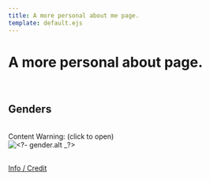 ```yaml
---
title: A more personal about me page.
template: default.ejs
---
```


# A more personal about page.

<br>

## Genders

<br>

<?
genders = [
  {
    "name": "CringeWild",
    "description": "Where your gender is like, so many combined feelings, colours, aesthetics that it's just pure cringy excitement energy.",
    "alt": "A flag with cyan stripes on top and bottom, rainbow stars overlayed on the cyan stripes. Vertical blocks making rainbow gradients with sparkles inbetween the cyan stripes. A glittery strip inbetween them. A white stripe in the center. A Yellow, Cyan and Magenta circle overlapping eachover to mix to the colours Green, Blue, Red and Black.",
    "credit": "https://twitter.com/kagaminecore/status/1300156483716419586",
    "cw": "eyestrain"
  },
  {
    "name": "GNDgender",
    "description": "A gender where your gender is simply just connected to gender. No specific gender, it's just. Gender. the Gender is there, and you can feel it but you can't see or understand it. There is just a vague presence of the concept of gender Somewhere.",
    "alt": "A flag with the colours: light blue, pink, yellow and blueish purple.",
    "credit": "https://twitter.com/rabbitdeku/status/1299885784691093510"
  },
  {
    "name": "Chaotigender",
    "description": "Chaotigender is a neurogender exclusively for those with adhd who feel that their adhd directly influences their ability to properly analyze and pinpoint their gender.",
    "alt": "A flag with swirls and spheres in different colours placed in a very chaotic manner.",
    "credit": "https://transgalaxies.tumblr.com/post/168410185975/new-chaotigender-flag-art-credit-to-kyressin",
  },
  {
    "name": "Chaosgender",
    "description": "When your gender does lots of confusing things and doesn’t make sense to anyone.",
    "alt": "A flag that is very chaotic, with random inverted colours in overlayed with random lines, almost like smashed glass.",
    "credit": "https://pride-color-schemes.tumblr.com/post/148074168876/chaosgender"
  },
  {
    "name": "Passimlix",
    "description": "A non-binary in nature gender that is very chaotic and bouncy. it gives the user a feeling of euphoria despite being hard to pin down.",
    "alt": "A flag made of horizontal stripes with the colours: black, cyan, blue, purple, black, black, red, orange, yellow, black. The middle of the flag has the inner portions inside the black switched around, keeping sam order however switched around (black, red, orange, yellow, black, black, cyan, blue, purple, black)",
    "credit": "https://mahoumogai.tumblr.com/post/611331107848323072/passimlix-a-non-binary-in-nature-gender-that-is"
  },
  {
    "name": "Endergender",
    "description": "A subsect of Gamegender that is influenced and/or associated by the game Minecraft. It is a fluid gender that feels as if its \"teleporting\" rapidly and is never in one place. It sometimes picks up chunks from other genders to use for itself before dropping them and moving on.",
    "alt": "A flag with various shades of purple, grey and black. The colours of a enderman.",
    "credit": "https://nebularomantic.tumblr.com/post/181148032634/new-term-endergender-a-subsect-of-gamegender-that"
  },
  {
    "name": "Scenecoric",
    "description": "A xenogender related to scenecore.",
    "alt": "A flag with shades of blue, green, yellow, white, pink, purple and black.",
    "credit": "https://beyond-mogai-pride-flags.tumblr.com/post/182950477110/scenecoric-pride-flag"
  },
  {
    "name": "Staticgender",
    "description": "A gender which can best be described as TV static; fuzzy and incomprehensible.",
    "alt": "A flag consisting of different shades of grey, overlayed by pixels of black like TV static.",
    "credit": "https://pride-color-schemes.tumblr.com/post/148309383964/staticgender"
  },
  {
    "name": "Fluffgender",
    "description": "A very floofy gender. A feeling of soft fluffyness.",
    "alt": "A flag with the colours: green, light blue, purple, lilac, redish orange and yellow. It has a cat-like black line overlay.",
    "credit": "https://insaneishfurry.tumblr.com/post/187402721354/fluffgender"
  },
  {
    "name": "Autigender",
    "description": "A gender which can only be understood in the context of being autistic.",
    "alt": "A flag with a light green to dark green gradient background. The infinity symbol overlayed.",
    "credit": "https://web.archive.org/web/20190410025918/https://www.deviantart.com/pride-flags/art/Autigender-555595042"
  },
/*  {
    "name": "",
    "description": "",
    "alt": "",
    "credit": ""
  },
*/
]
?>

<? genders.forEach(function(gender){ ?>

<? if ("cw" in gender) { ?>
<span class="cw_hidden" role="checkbox" onclick="open_cw(this)" aria-label="Content Warning: <?- gender.cw _?> (click to open, requires javascript)" aria-expanded="false">
<span class="cw_text">Content Warning: <?- gender.cw _?> (click to open)</span>

<div class="cw_content_hidden" aria-hidden=true>
<? } ?>



<div class="gender">
<img class="gender_image" alt="<?- gender.alt _?>" src="img/gender_flags/<?- gender.name.toLowerCase() _?>.jpg">
<div class="gender_text">

## <?- gender.name _?>

<?- gender.description _?>


[Info / Credit](<?- gender.credit _?>)

</div>
</div>
<? if ("cw" in gender) { ?>
</div>
</span>
<? } ?>
<? }); ?>


